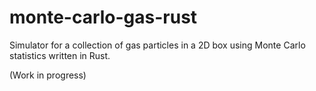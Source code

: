 # monte-carlo-gas-rust

Simulator for a collection of gas particles in a 2D box using Monte Carlo statistics written in Rust.

(Work in progress)
